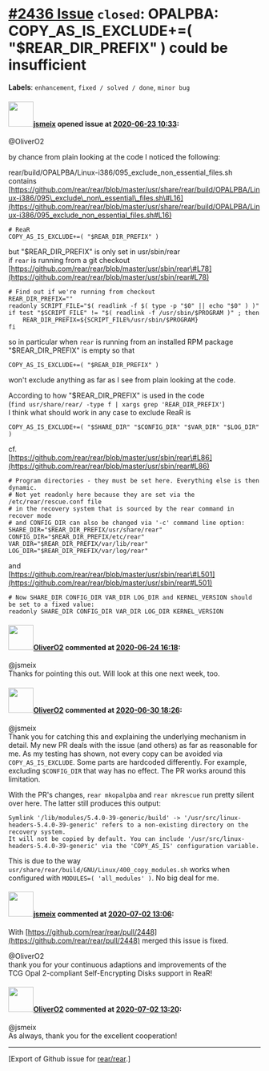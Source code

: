 [\#2436 Issue](https://github.com/rear/rear/issues/2436) `closed`: OPALPBA: COPY\_AS\_IS\_EXCLUDE+=( "$REAR\_DIR\_PREFIX" ) could be insufficient
=================================================================================================================================================

**Labels**: `enhancement`, `fixed / solved / done`, `minor bug`

#### <img src="https://avatars.githubusercontent.com/u/1788608?u=925fc54e2ce01551392622446ece427f51e2f0ce&v=4" width="50">[jsmeix](https://github.com/jsmeix) opened issue at [2020-06-23 10:33](https://github.com/rear/rear/issues/2436):

@OliverO2

by chance from plain looking at the code I noticed the following:

rear/build/OPALPBA/Linux-i386/095\_exclude\_non\_essential\_files.sh
contains  
[https://github.com/rear/rear/blob/master/usr/share/rear/build/OPALPBA/Linux-i386/095\_exclude\_non\_essential\_files.sh\#L16](https://github.com/rear/rear/blob/master/usr/share/rear/build/OPALPBA/Linux-i386/095_exclude_non_essential_files.sh#L16)

    # ReaR
    COPY_AS_IS_EXCLUDE+=( "$REAR_DIR_PREFIX" )

but "$REAR\_DIR\_PREFIX" is only set in usr/sbin/rear  
if `rear` is running from a git checkout  
[https://github.com/rear/rear/blob/master/usr/sbin/rear\#L78](https://github.com/rear/rear/blob/master/usr/sbin/rear#L78)

    # Find out if we're running from checkout
    REAR_DIR_PREFIX=""
    readonly SCRIPT_FILE="$( readlink -f $( type -p "$0" || echo "$0" ) )"
    if test "$SCRIPT_FILE" != "$( readlink -f /usr/sbin/$PROGRAM )" ; then
        REAR_DIR_PREFIX=${SCRIPT_FILE%/usr/sbin/$PROGRAM}
    fi

so in particular when `rear` is running from an installed RPM package  
"$REAR\_DIR\_PREFIX" is empty so that

    COPY_AS_IS_EXCLUDE+=( "$REAR_DIR_PREFIX" )

won't exclude anything as far as I see from plain looking at the code.

According to how "$REAR\_DIR\_PREFIX" is used in the code  
(`find usr/share/rear/ -type f | xargs grep 'REAR_DIR_PREFIX'`)  
I think what should work in any case to exclude ReaR is

    COPY_AS_IS_EXCLUDE+=( "$SHARE_DIR" "$CONFIG_DIR" "$VAR_DIR" "$LOG_DIR" )

cf.  
[https://github.com/rear/rear/blob/master/usr/sbin/rear\#L86](https://github.com/rear/rear/blob/master/usr/sbin/rear#L86)

    # Program directories - they must be set here. Everything else is then dynamic.
    # Not yet readonly here because they are set via the /etc/rear/rescue.conf file
    # in the recovery system that is sourced by the rear command in recover mode
    # and CONFIG_DIR can also be changed via '-c' command line option:
    SHARE_DIR="$REAR_DIR_PREFIX/usr/share/rear"
    CONFIG_DIR="$REAR_DIR_PREFIX/etc/rear"
    VAR_DIR="$REAR_DIR_PREFIX/var/lib/rear"
    LOG_DIR="$REAR_DIR_PREFIX/var/log/rear"

and  
[https://github.com/rear/rear/blob/master/usr/sbin/rear\#L501](https://github.com/rear/rear/blob/master/usr/sbin/rear#L501)

    # Now SHARE_DIR CONFIG_DIR VAR_DIR LOG_DIR and KERNEL_VERSION should be set to a fixed value:
    readonly SHARE_DIR CONFIG_DIR VAR_DIR LOG_DIR KERNEL_VERSION

#### <img src="https://avatars.githubusercontent.com/u/4660803?v=4" width="50">[OliverO2](https://github.com/OliverO2) commented at [2020-06-24 16:18](https://github.com/rear/rear/issues/2436#issuecomment-648920992):

@jsmeix  
Thanks for pointing this out. Will look at this one next week, too.

#### <img src="https://avatars.githubusercontent.com/u/4660803?v=4" width="50">[OliverO2](https://github.com/OliverO2) commented at [2020-06-30 18:26](https://github.com/rear/rear/issues/2436#issuecomment-651965909):

@jsmeix  
Thank you for catching this and explaining the underlying mechanism in
detail. My new PR deals with the issue (and others) as far as reasonable
for me. As my testing has shown, not every copy can be avoided via
`COPY_AS_IS_EXCLUDE`. Some parts are hardcoded differently. For example,
excluding `$CONFIG_DIR` that way has no effect. The PR works around this
limitation.

With the PR's changes, `rear mkopalpba` and `rear mkrescue` run pretty
silent over here. The latter still produces this output:

    Symlink '/lib/modules/5.4.0-39-generic/build' -> '/usr/src/linux-headers-5.4.0-39-generic' refers to a non-existing directory on the recovery system.
    It will not be copied by default. You can include '/usr/src/linux-headers-5.4.0-39-generic' via the 'COPY_AS_IS' configuration variable.

This is due to the way
`usr/share/rear/build/GNU/Linux/400_copy_modules.sh` works when
configured with `MODULES=( 'all_modules' )`. No big deal for me.

#### <img src="https://avatars.githubusercontent.com/u/1788608?u=925fc54e2ce01551392622446ece427f51e2f0ce&v=4" width="50">[jsmeix](https://github.com/jsmeix) commented at [2020-07-02 13:06](https://github.com/rear/rear/issues/2436#issuecomment-652994299):

With
[https://github.com/rear/rear/pull/2448](https://github.com/rear/rear/pull/2448)
merged this issue is fixed.

@OliverO2  
thank you for your continuous adaptions and improvements of the  
TCG Opal 2-compliant Self-Encrypting Disks support in ReaR!

#### <img src="https://avatars.githubusercontent.com/u/4660803?v=4" width="50">[OliverO2](https://github.com/OliverO2) commented at [2020-07-02 13:20](https://github.com/rear/rear/issues/2436#issuecomment-653001652):

@jsmeix  
As always, thank you for the excellent cooperation!

------------------------------------------------------------------------

\[Export of Github issue for
[rear/rear](https://github.com/rear/rear).\]
